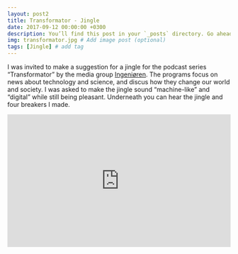 ```yaml
---
layout: post2
title: Transformator - Jingle
date: 2017-09-12 00:00:00 +0300
description: You’ll find this post in your `_posts` directory. Go ahead and edit it and re-build the site to see your changes. # Add post description (optional)
img: transformator.jpg # Add image post (optional)
tags: [Jingle] # add tag
---
```


I was invited to make a suggestion for a jingle for the podcast series “Transformator” by the media group [Ingeniøren][ingeniøren]. The programs focus on news about technology and science, and discus how they change our world and society. I was asked to make the jingle sound “machine-like” and “digital” while still being pleasant. Underneath you can hear the jingle and four breakers I made.


<iframe width="100%" height="300" scrolling="no" frameborder="no" allow="autoplay" src="https://w.soundcloud.com/player/?url=https%3A//api.soundcloud.com/playlists/635252022&color=%23ff5500&auto_play=false&hide_related=false&show_comments=true&show_user=true&show_reposts=false&show_teaser=true&visual=true"></iframe>


[ingeniøren]: https://ing.dk
